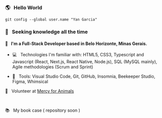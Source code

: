 ### 🌎 &nbsp;  Hello World

`git config --global user.name "Yan Garcia"`

### 🥑 &nbsp;  Seeking knowledge all the time

#### 🚀 &nbsp; I'm a Full-Stack Developer based in Belo Horizonte, Minas Gerais.

-  💻 &nbsp; Technologies I'm familiar with: HTML5, CSS3, Typescript and Javascript (React, Next.js, React Native, Node.js), SQL (MySQL mainly), Agile methodologies (Scrum and Sprint)

-  🔨 &nbsp; Tools: Visual Studio Code, Git, GitHub, Insomnia, Beekeeper Studio, Figma, Whimsical

🌱 &nbsp; Volunteer at [Mercy for Animals](https://mercyforanimals.org)

<br />

📚 &nbsp; My book case ( repository soon )
